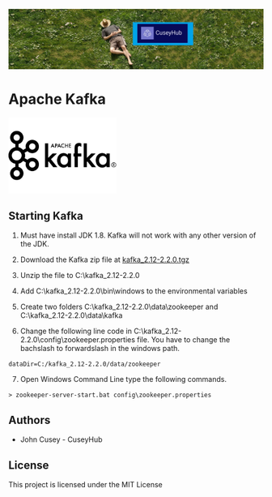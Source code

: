 ![CuseyHub](https://github.com/cusey/ImageForWiki/blob/master/Logos/CuseyHub_Banner_Small.jpg)

# Apache Kafka

<img 
src="https://github.com/cusey/ImageForWiki/blob/master/Logos/ApacheKafka.PNG" 
alt="Apache Kafka" 
height="150px"/>  

## Starting Kafka    
1. Must have install JDK 1.8. Kafka will not work with any other version of the JDK.

2. Download the Kafka zip file at [kafka_2.12-2.2.0.tgz ](https://www.apache.org/dyn/closer.cgi?path=/kafka/2.2.0/kafka_2.12-2.2.0.tgz)

3. Unzip the file to C:\kafka_2.12-2.2.0

4. Add C:\kafka_2.12-2.2.0\bin\windows to the environmental variables

5. Create two folders C:\kafka_2.12-2.2.0\data\zookeeper and C:\kafka_2.12-2.2.0\data\kafka

6. Change the following line code in C:\kafka_2.12-2.2.0\config\zookeeper.properties file. You have to change the bachslash to forwardslash in the windows path. 

```
dataDir=C:/kafka_2.12-2.2.0/data/zookeeper
```
7. Open Windows Command Line type the following commands.

```
> zookeeper-server-start.bat config\zookeeper.properties
```
 
## Authors
* John Cusey - CuseyHub  

## License   
This project is licensed under the MIT License
